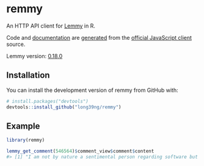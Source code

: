 
<!-- README.md is generated from README.Rmd. Please edit that file -->

# remmy

<!-- badges: start -->
<!-- badges: end -->

An HTTP API client for [Lemmy](https://github.com/LemmyNet/lemmy) in R.

Code and
[documentation](https://long39ng.github.io/remmy/reference/index.html)
are
[generated](https://github.com/long39ng/remmy/blob/main/dev/build.sh)
from the [official JavaScript
client](https://github.com/LemmyNet/lemmy-js-client) source.

Lemmy version:
[0.18.0](https://github.com/LemmyNet/lemmy/releases/tag/0.18.0)

## Installation

<!-- You can install the released version of remmy from CRAN: -->
<!-- ``` r -->
<!-- install.packages("remmy") -->
<!-- ``` -->
<!-- Or install the development version of remmy from GitHub with: -->

You can install the development version of remmy from GitHub with:

``` r
# install.packages("devtools")
devtools::install_github("long39ng/remmy")
```

## Example

``` r
library(remmy)

lemmy_get_comment(546564)$comment_view$comment$content
#> [1] "I am not by nature a sentimental person regarding software but I will truly miss RiF."
```
